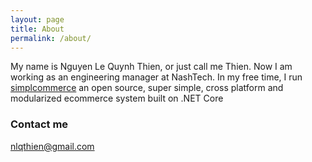 ```yaml
---
layout: page
title: About
permalink: /about/
---
```


My name is Nguyen Le Quynh Thien, or just call me Thien. Now I am working as an engineering manager at NashTech. In my free time, I run [simplcommerce](http://www.simplcommerce.com) an open source, super simple, cross platform and modularized ecommerce system built on .NET Core


### Contact me

[nlqthien@gmail.com](mailto:nlqthien@gmail.com)